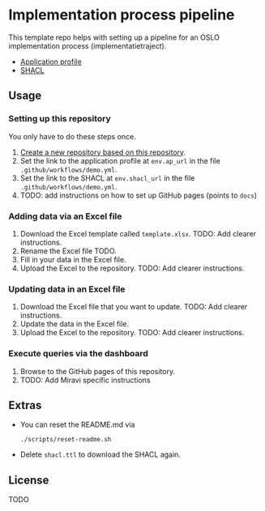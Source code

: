 # Implementation process pipeline

This template repo helps with setting up a pipeline for an OSLO implementation process (implementatietraject).

- [Application profile](https://data.vlaanderen.be/doc/applicatieprofiel/leermiddelen/ontwerpstandaard/2025-03-21/)
- [SHACL](https://data.vlaanderen.be/doc/applicatieprofiel/leermiddelen/ontwerpstandaard/2025-03-21/shacl/leermiddelen-ap-SHACL.ttl)

## Usage

### Setting up this repository

You only have to do these steps once.

1. [Create a new repository based on this repository](https://docs.github.com/en/repositories/creating-and-managing-repositories/creating-a-repository-from-a-template).
2. Set the link to the application profile at `env.ap_url` in the file `.github/workflows/demo.yml`.
3. Set the link to the SHACL at `env.shacl_url` in the file `.github/workflows/demo.yml`.
4. TODO: add instructions on how to set up GitHub pages (points to `docs`)

### Adding data via an Excel file

1. Download the Excel template called `template.xlsx`.
   TODO: Add clearer instructions.
2. Rename the Excel file TODO.
3. Fill in your data in the Excel file.
4. Upload the Excel to the repository.
   TODO: Add clearer instructions.

### Updating data in an Excel file

1. Download the Excel file that you want to update.
   TODO: Add clearer instructions.
2. Update the data in the Excel file.
3. Upload the Excel to the repository.
   TODO: Add clearer instructions.

### Execute queries via the dashboard

1. Browse to the GitHub pages of this repository.
2. TODO: Add Miravi specific instructions

## Extras

- You can reset the README.md via 

  ```shell
  ./scripts/reset-readme.sh
  ```

- Delete `shacl.ttl` to download the SHACL again.

## License

TODO
